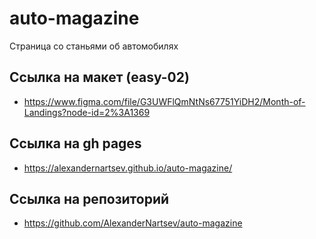 # auto-magazine

Страница со станьями об автомобилях

## Ссылка на макет (easy-02)
* https://www.figma.com/file/G3UWFlQmNtNs67751YiDH2/Month-of-Landings?node-id=2%3A1369

## Ссылка на gh pages
* https://alexandernartsev.github.io/auto-magazine/

## Ссылка на репозиторий
* https://github.com/AlexanderNartsev/auto-magazine